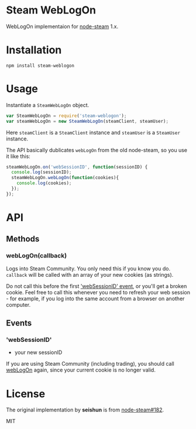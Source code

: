 # Steam WebLogOn

WebLogOn implementaion for [node-steam](https://github.com/seishun/node-steam) 1.x.

# Installation

```
npm install steam-weblogon
```

# Usage

Instantiate a `SteamWebLogOn` object.

```js
var SteamWebLogOn = require('steam-weblogon');
var steamWebLogOn = new SteamWebLogOn(steamClient, steamUser);
```

Here `steamClient` is a `SteamClient` instance and `steamUser` is a `SteamUser` instance.

The API basically dublicates `webLogOn` from the old node-steam, so you use it like this:

```js
steamWebLogOn.on('webSessionID', function(sessionID) {
  console.log(sessionID);
  steamWebLogOn.webLogOn(function(cookies){
    console.log(cookies);
  });
});
```

# API

## Methods

### webLogOn(callback)

Logs into Steam Community. You only need this if you know you do. `callback` will be called with an array of your new cookies (as strings).

Do not call this before the first ['webSessionID' event](#websessionid), or you'll get a broken cookie. Feel free to call this whenever you need to refresh your web session - for example, if you log into the same account from a browser on another computer.

## Events

### 'webSessionID'
* your new sessionID

If you are using Steam Community (including trading), you should call [webLogOn](#weblogoncallback) again, since your current cookie is no longer valid.

# License

The original implementation by __seishun__ is from [node-steam#182](https://github.com/seishun/node-steam/issues/182#issuecomment-122006314).

MIT
